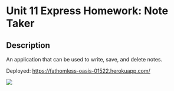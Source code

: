 # Unit 11 Express Homework: Note Taker

## Description

An application that can be used to write, save, and delete notes.

Deployed: https://fathomless-oasis-01522.herokuapp.com/

<img src="/develop/public/assets/heroku.jpg">

